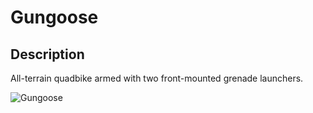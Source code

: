 # Gungoose

## Description

All-terrain quadbike armed with two front-mounted grenade launchers.

![Gungoose](../../../.gitbook/assets/images/objects/gameplay/vehicles/gungoose.png)
